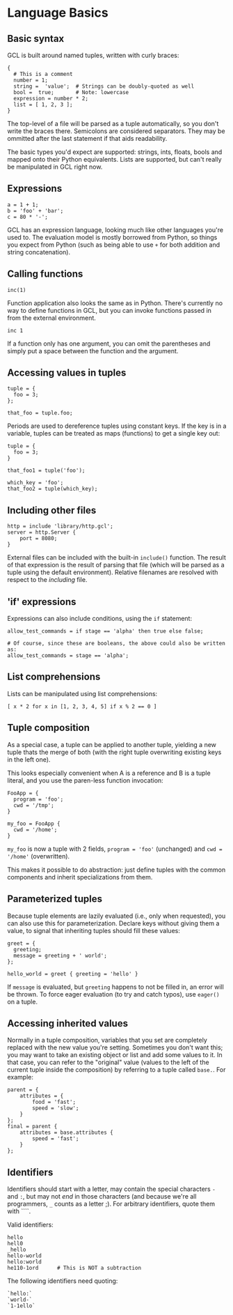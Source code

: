 Language Basics
===============

Basic syntax
------------

GCL is built around named tuples, written with curly braces:

    {
      # This is a comment
      number = 1;
      string =  'value';  # Strings can be doubly-quoted as well
      bool =  true;       # Note: lowercase
      expression = number * 2; 
      list = [ 1, 2, 3 ];
    }

The top-level of a file will be parsed as a tuple automatically, so you don't
write the braces there. Semicolons are considered separators. They may be
ommitted after the last statement if that aids readability.

The basic types you'd expect are supported: strings, ints, floats, bools and
mapped onto their Python equivalents. Lists are supported, but can't really be
manipulated in GCL right now.

Expressions
-----------

    a = 1 + 1;
    b = 'foo' + 'bar';
    c = 80 * '-';

GCL has an expression language, looking much like other languages you're used
to. The evaluation model is mostly borrowed from Python, so things you expect
from Python (such as being able to use `+` for both addition and string
concatenation).

Calling functions
-----------------

    inc(1)

Function application also looks the same as in Python. There's currently no way
to define functions in GCL, but you can invoke functions passed in from the
external environment.

    inc 1

If a function only has one argument, you can omit the parentheses and simply
put a space between the function and the argument.

Accessing values in tuples
--------------------------

    tuple = {
      foo = 3;
    };

    that_foo = tuple.foo;

Periods are used to dereference tuples using constant keys. If the key is in a
variable, tuples can be treated as maps (functions) to get a single key out:

    tuple = {
      foo = 3;
    }

    that_foo1 = tuple('foo');

    which_key = 'foo';
    that_foo2 = tuple(which_key);

Including other files
---------------------

    http = include 'library/http.gcl';
    server = http.Server {
        port = 8080;
    }

External files can be included with the built-in `include()` function. The
result of that expression is the result of parsing that file (which will be
parsed as a tuple using the default environment). Relative filenames are
resolved with respect to the _including_ file.

'if' expressions
-----------------

Expressions can also include conditions, using the `if` statement:

    allow_test_commands = if stage == 'alpha' then true else false;
    
    # Of course, since these are booleans, the above could also be written as:
    allow_test_commands = stage == 'alpha';

List comprehensions
--------------------

Lists can be manipulated using list comprehensions:

    [ x * 2 for x in [1, 2, 3, 4, 5] if x % 2 == 0 ]

Tuple composition
-----------------

As a special case, a tuple can be applied to another tuple, yielding a new
tuple thats the merge of both (with the right tuple overwriting existing keys
in the left one).

This looks especially convenient when A is a reference and B is a tuple
literal, and you use the paren-less function invocation:

    FooApp = {
      program = 'foo';
      cwd = '/tmp';
    }

    my_foo = FooApp {
      cwd = '/home';
    }

`my_foo` is now a tuple with 2 fields, `program = 'foo'` (unchanged) and
`cwd = '/home'` (overwritten).

This makes it possible to do abstraction: just define tuples with the common
components and inherit specializations from them.

Parameterized tuples
--------------------

Because tuple elements are lazily evaluated (i.e., only when requested), you
can also use this for parameterization. Declare keys without giving them a
value, to signal that inheriting tuples should fill these values:

    greet = {
      greeting;
      message = greeting + ' world';
    };

    hello_world = greet { greeting = 'hello' }

If `message` is evaluated, but `greeting` happens to not be filled in, an
error will be thrown. To force eager evaluation (to try and catch typos), use
`eager()` on a tuple.

Accessing inherited values
--------------------------

Normally in a tuple composition, variables that you set are completely replaced
with the new value you're setting. Sometimes you don't want this; you may want
to take an existing object or list and add some values to it. In that case, you
can refer to the "original" value (values to the left of the current tuple
inside the composition) by referring to a tuple called `base.`. For example:

    parent = {
        attributes = {
            food = 'fast';
            speed = 'slow';
        }
    };
    final = parent {
        attributes = base.attributes {
            speed = 'fast';
        }
    };

Identifiers
-----------

Identifiers should start with a letter, may contain the special characters `-` and `:`, but may not
_end_ in those characters (and because we're all programmers, `_` counts as a letter ;). For
arbitrary identifiers, quote them with ````.

Valid identifiers:

    hello
    hell0
    _hello
    hello-world
    hello:world
    he110-1ord      # This is NOT a subtraction

The following identifiers need quoting:

    `hello:`
    `world-`
    `1-1ello`
